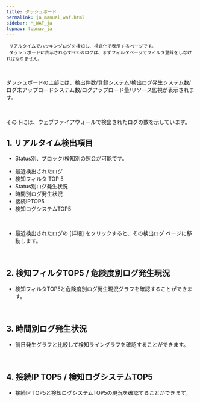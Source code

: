```yaml
---
title: ダッシュボード
permalink: ja_manual_waf.html
sidebar: M_WAF_ja
topnav: topnav_ja
---
```



     リアルタイムでハッキングログを検知し、視覚化で表示するページです。
     ダッシュボードに表示されるすべてのログは、まずフィルタページでフィルタ登録をしなければなりません。

<br />

ダッシュボードの上部には、検出件数/登録システム/検出ログ発生システム数/ログ未アップロードシステム数/ログアップロード量/リソース監視が表示されます。

<!-- [![image](/docs/images/Manual/siem/dash/1.png){: width="800" }](/docs/images/Manual/siem/dash/1.png){: target="_blank"}-->

<br />

その下には、ウェブファイアウォールで検出されたログの数を示しています。

## 1. リアルタイム検出項目

- Status別、ブロック/検知別の照会が可能です。

<!-- [![image](/docs/images/Manual/waf/manual/01.png){: width="800" }](/docs/images/Manual/waf/manual/01.png){: target="_blank"}-->

- 最近検出されたログ
- 検知フィルタ TOP 5
- Status別ログ発生状況
- 時間別ログ発生状況
- 接続IPTOP5
- 検知ログシステムTOP5

<br />

- 最近検出されたログの [詳細] をクリックすると、その検出ログ ページに移動します。

<!-- [![image](/docs/images/Manual/waf/manual/02.png)](/docs/images/Manual/waf/manual/02.png){: target="_blank"}-->

<br />

## 2. 検知フィルタTOP5 / 危険度別ログ発生現況

- 検知フィルタTOP5と危険度別ログ発生現況グラフを確認することができます。
<!-- [![image](/docs/images/Manual/waf/manual/05.png){: width="800" }](/docs/images/Manual/waf/manual/05.png){: target="_blank"}-->

<br />

## 3. 時間別ログ発生状況

- 前日発生グラフと比較して検知ライングラフを確認することができます。
<!-- [![image](/docs/images/Manual/waf/manual/04.png){: width="800" }](/docs/images/Manual/waf/manual/04.png){: target="_blank"}-->

<br />

## 4. 接続IP TOP5 / 検知ログシステムTOP5

- 接続IP TOP5と検知ログシステムTOP5の現況を確認することができます。
<!-- [![image](/docs/images/Manual/waf/manual/06.png){: width="800" }](/docs/images/Manual/waf/manual/06.png){: target="_blank"}-->